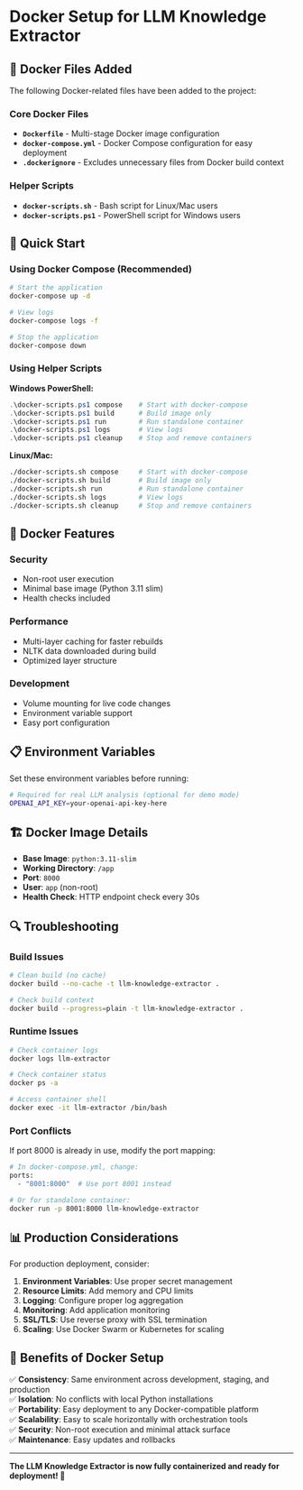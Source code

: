 # Docker Setup for LLM Knowledge Extractor

## 🐳 Docker Files Added

The following Docker-related files have been added to the project:

### Core Docker Files
- **`Dockerfile`** - Multi-stage Docker image configuration
- **`docker-compose.yml`** - Docker Compose configuration for easy deployment
- **`.dockerignore`** - Excludes unnecessary files from Docker build context

### Helper Scripts
- **`docker-scripts.sh`** - Bash script for Linux/Mac users
- **`docker-scripts.ps1`** - PowerShell script for Windows users

## 🚀 Quick Start

### Using Docker Compose (Recommended)
```bash
# Start the application
docker-compose up -d

# View logs
docker-compose logs -f

# Stop the application
docker-compose down
```

### Using Helper Scripts

**Windows PowerShell:**
```powershell
.\docker-scripts.ps1 compose    # Start with docker-compose
.\docker-scripts.ps1 build      # Build image only
.\docker-scripts.ps1 run        # Run standalone container
.\docker-scripts.ps1 logs       # View logs
.\docker-scripts.ps1 cleanup    # Stop and remove containers
```

**Linux/Mac:**
```bash
./docker-scripts.sh compose     # Start with docker-compose
./docker-scripts.sh build       # Build image only
./docker-scripts.sh run         # Run standalone container
./docker-scripts.sh logs        # View logs
./docker-scripts.sh cleanup     # Stop and remove containers
```

## 🔧 Docker Features

### Security
- Non-root user execution
- Minimal base image (Python 3.11 slim)
- Health checks included

### Performance
- Multi-layer caching for faster rebuilds
- NLTK data downloaded during build
- Optimized layer structure

### Development
- Volume mounting for live code changes
- Environment variable support
- Easy port configuration

## 📋 Environment Variables

Set these environment variables before running:

```bash
# Required for real LLM analysis (optional for demo mode)
OPENAI_API_KEY=your-openai-api-key-here
```

## 🏗️ Docker Image Details

- **Base Image**: `python:3.11-slim`
- **Working Directory**: `/app`
- **Port**: `8000`
- **User**: `app` (non-root)
- **Health Check**: HTTP endpoint check every 30s

## 🔍 Troubleshooting

### Build Issues
```bash
# Clean build (no cache)
docker build --no-cache -t llm-knowledge-extractor .

# Check build context
docker build --progress=plain -t llm-knowledge-extractor .
```

### Runtime Issues
```bash
# Check container logs
docker logs llm-extractor

# Check container status
docker ps -a

# Access container shell
docker exec -it llm-extractor /bin/bash
```

### Port Conflicts
If port 8000 is already in use, modify the port mapping:
```bash
# In docker-compose.yml, change:
ports:
  - "8001:8000"  # Use port 8001 instead

# Or for standalone container:
docker run -p 8001:8000 llm-knowledge-extractor
```

## 📊 Production Considerations

For production deployment, consider:

1. **Environment Variables**: Use proper secret management
2. **Resource Limits**: Add memory and CPU limits
3. **Logging**: Configure proper log aggregation
4. **Monitoring**: Add application monitoring
5. **SSL/TLS**: Use reverse proxy with SSL termination
6. **Scaling**: Use Docker Swarm or Kubernetes for scaling

## 🎯 Benefits of Docker Setup

✅ **Consistency**: Same environment across development, staging, and production  
✅ **Isolation**: No conflicts with local Python installations  
✅ **Portability**: Easy deployment to any Docker-compatible platform  
✅ **Scalability**: Easy to scale horizontally with orchestration tools  
✅ **Security**: Non-root execution and minimal attack surface  
✅ **Maintenance**: Easy updates and rollbacks  

---

**The LLM Knowledge Extractor is now fully containerized and ready for deployment! 🚀**
